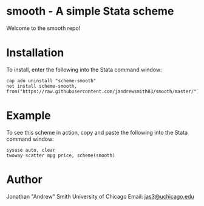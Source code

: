 # smooth - A simple Stata scheme
Welcome to the smooth repo!

# Installation
To install, enter the following into the Stata command window:
```
cap ado uninstall "scheme-smooth"
net install scheme-smooth, from("https://raw.githubusercontent.com/jandrewsmith03/smooth/master/")
```

# Example
To see this scheme in action, copy and paste the following into the Stata command window:
```
sysuse auto, clear
twoway scatter mpg price, scheme(smooth)
```

# Author
Jonathan "Andrew" Smith
University of Chicago
Email: jas3@uchicago.edu
